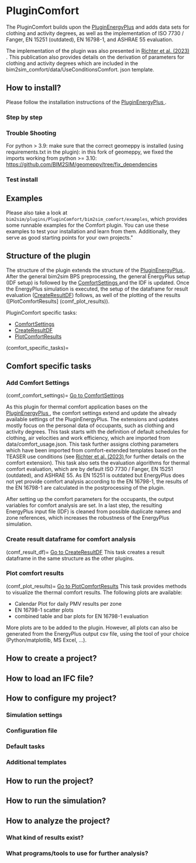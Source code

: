 # PluginComfort
The PluginComfort builds upon the [PluginEnergyPlus](PluginEnergyPlus) and 
adds data sets for clothing and activity degrees, as well as the implementation 
of ISO 7730 / Fanger, EN 15251 (outdated), EN 16798-1, and ASHRAE 55 
evaluation. 

The implementation of the plugin was also presented in [Richter et al. (2023)
](https://www.mdpi.com/2076-3417/13/22/12478). This publication also 
provides details on the derivation of parameters for clothing and activity 
degrees which are included in the bim2sim_comfort/data/UseConditionsComfort.
json template.

## How to install?
Please follow the installation instructions of the [PluginEnergyPlus
](PluginEnergyPlus). 

### Step by step

### Trouble Shooting
For python > 3.9: make sure that the correct geomeppy is installed (using requirements.txt in the plugin): in this fork of geomeppy, we fixed the imports working from python >= 3.10: https://github.com/BIM2SIM/geomeppy/tree/fix_dependencies

### Test install

## Examples
Please also take a look at
`bim2sim/plugins/PluginComfort/bim2sim_comfort/examples`, which provides some
runnable examples for the Comfort plugin. You can use these examples to test your
installation and learn from them. Additionally, they serve as good starting
points for your own projects."

## Structure of the plugin

The structure of the plugin extends the structure of the [PluginEnergyPlus
](PluginEnergyPlus). After the general bim2sim BPS preprocessing, the 
general EnergyPlus setup (IDF setup) is followed by the [ComfortSettings
](comf_comfort_settings) and the IDF is updated. Once the EnergyPlus 
simulation is executed, the setup of the dataframe for result evaluation ([CreateResultDF](comf_result_df))
follows, as well of the plotting of the results ([PlotComfortResults]
(comf_plot_results)).

PluginComfort specific tasks:
  * [ComfortSettings](comf_comfort_settings)
  * [CreateResultDF](comf_result_df)
  * [PlotComfortResults](comf_plot_results)

(comfort_specific_tasks)=
## Comfort specific tasks

### Add Comfort Settings
(comf_comfort_settings)=
[Go to ComfortSettings](ComfortSettings)

As this plugin for thermal comfort application bases on the [PluginEnergyPlus
](PluginEnergyPlus), the comfort settings extend and update the already 
available settings of the PluginEnergyPlus. The extensions and updates 
mostly focus on the personal data of occupants, such as clothing and 
activity degrees. This task starts with the definition of default schedules for 
clothing, air velocities and work efficiency, which are imported from 
data/comfort_usage.json. This task further assigns clothing parameters which 
have been imported from comfort-extended templates based on 
the TEASER use conditions (see [Richter et al. (2023)
](https://www.mdpi.com/2076-3417/13/22/12478) for further details on the 
comfort extension). This task also sets the evaluation algorithms for 
thermal comfort evaluation, which are by default ISO 7730 / Fanger, EN 15251 
(outdated), and ASHRAE 55. As EN 15251 is outdated but EnergyPlus does not 
yet provide comfort analysis according to the EN 16798-1, the results of the 
EN 16798-1 are calculated in the postprocessing of the plugin.

After setting up the comfort parameters for the occupants, the output 
variables for comfort analysis are set. In a last step, the resulting 
EnergyPlus input file (IDF) is cleaned from possible duplicate names and zone 
references, which increases the robustness of the EnergyPlus simulation. 

### Create result dataframe for comfort analysis
(comf_result_df)=
[Go to CreateResultDF](CreateResultDF)
This task creates a result dataframe in the same structure as the other 
plugins. 


### Plot comfort results
(comf_plot_results)=
[Go to PlotComfortResults](PlotComfortResults)
This task provides methods to visualize the thermal comfort results. The 
following plots are available:

  * Calendar Plot for daily PMV results per zone
  * EN 16798-1 scatter plots
  * combined table and bar plots for EN 16798-1 evaluation

More plots are to be added to the plugin. However, all plots can also be 
generated from the EnergyPlus output csv file, using the tool of your choice 
(Python/matplotlib, MS Excel, ...).


## How to create a project?

## How to load an IFC file?

## How to configure my project?

### Simulation settings

### Configuration file

### Default tasks

### Additional templates

## How to run the project?

## How to run the simulation?

## How to analyze the project?

### What kind of results exist?

### What programs/tools to use for further analysis?

